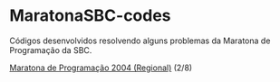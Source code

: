 # MaratonaSBC-codes
Códigos desenvolvidos resolvendo alguns problemas da Maratona de Programação da SBC.

[Maratona de Programação 2004 (Regional)](https://github.com/Kenzo-Sugai/MaratonaSBC-codes/tree/main/Maratona%20de%20Programação%202004) (2/8)
